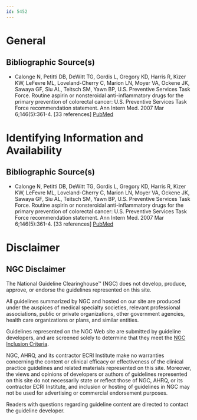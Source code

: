 ```yaml
---
id: 5452
---
```


# General

## Bibliographic Source(s)

- Calonge N, Petitti DB, DeWitt TG, Gordis L, Gregory KD, Harris R, Kizer KW, LeFevre ML, Loveland-Cherry C, Marion LN, Moyer VA, Ockene JK, Sawaya GF, Siu AL, Teitsch SM, Yawn BP, U.S. Preventive Services Task Force. Routine aspirin or nonsteroidal anti-inflammatory drugs for the primary prevention of colorectal cancer: U.S. Preventive Services Task Force recommendation statement. Ann Intern Med. 2007 Mar 6;146(5):361-4. [33 references] [ PubMed ](http://www.ncbi.nlm.nih.gov/entrez/query.fcgi?cmd=Retrieve&db=pubmed&dopt=Abstract&list_uids=17339621)

# Identifying Information and Availability

## Bibliographic Source(s)

- Calonge N, Petitti DB, DeWitt TG, Gordis L, Gregory KD, Harris R, Kizer KW, LeFevre ML, Loveland-Cherry C, Marion LN, Moyer VA, Ockene JK, Sawaya GF, Siu AL, Teitsch SM, Yawn BP, U.S. Preventive Services Task Force. Routine aspirin or nonsteroidal anti-inflammatory drugs for the primary prevention of colorectal cancer: U.S. Preventive Services Task Force recommendation statement. Ann Intern Med. 2007 Mar 6;146(5):361-4. [33 references] [ PubMed ](http://www.ncbi.nlm.nih.gov/entrez/query.fcgi?cmd=Retrieve&db=pubmed&dopt=Abstract&list_uids=17339621)

# Disclaimer

## NGC Disclaimer

The National Guideline Clearinghouse™ (NGC) does not develop, produce, approve, or endorse the guidelines represented on this site.

All guidelines summarized by NGC and hosted on our site are produced under the auspices of medical specialty societies, relevant professional associations, public or private organizations, other government agencies, health care organizations or plans, and similar entities.

Guidelines represented on the NGC Web site are submitted by guideline developers, and are screened solely to determine that they meet the [NGC Inclusion Criteria](/help-and-about/summaries/inclusion-criteria).

NGC, AHRQ, and its contractor ECRI Institute make no warranties concerning the content or clinical efficacy or effectiveness of the clinical practice guidelines and related materials represented on this site. Moreover, the views and opinions of developers or authors of guidelines represented on this site do not necessarily state or reflect those of NGC, AHRQ, or its contractor ECRI Institute, and inclusion or hosting of guidelines in NGC may not be used for advertising or commercial endorsement purposes.

Readers with questions regarding guideline content are directed to contact the guideline developer.

